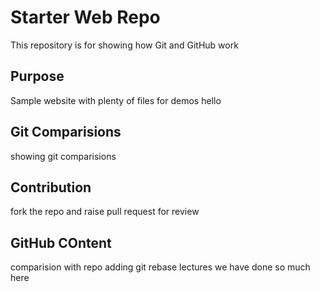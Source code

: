 # Starter Web Repo

This repository is for showing how Git and GitHub work

## Purpose

Sample website with plenty of files for demos
hello

## Git Comparisions
showing git comparisions

## Contribution
fork the repo and raise pull request for review
## GitHub COntent 
comparision with repo
adding git rebase lectures
we have done so much here
